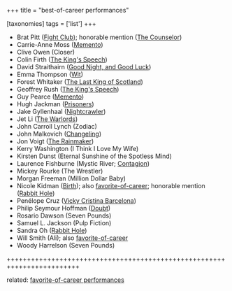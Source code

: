 +++
title = "best-of-career performances"

[taxonomies]
tags = ['list']
+++

-   Brat Pitt ([Fight Club]); honorable mention ([The Counselor])
-   Carrie-Anne Moss ([Memento])
-   Clive Owen (Closer)
-   Colin Firth ([The King\'s Speech])
-   David Straithairn ([Good Night, and Good Luck])
-   Emma Thompson ([Wit])
-   Forest Whitaker ([The Last King of Scotland])
-   Geoffrey Rush ([The King\'s Speech])
-   Guy Pearce ([Memento])
-   Hugh Jackman ([Prisoners])
-   Jake Gyllenhaal ([Nightcrawler])
-   Jet Li ([The Warlords])
-   John Carroll Lynch (Zodiac)
-   John Malkovich ([Changeling])
-   Jon Voigt ([The Rainmaker])
-   Kerry Washington (I Think I Love My Wife)
-   Kirsten Dunst (Eternal Sunshine of the Spotless Mind)
-   Laurence Fishburne (Mystic River; [Contagion])
-   Mickey Rourke (The Wrestler)
-   Morgan Freeman (Million Dollar Baby)
-   Nicole Kidman ([Birth]); also [favorite-of-career]; honorable
    mention ([Rabbit Hole])
-   Penélope Cruz ([Vicky Cristina Barcelona])
-   Philip Seymour Hoffman ([Doubt])
-   Rosario Dawson (Seven Pounds)
-   Samuel L. Jackson (Pulp Fiction)
-   Sandra Oh ([Rabbit Hole])
-   Will Smith (Ali); also [favorite-of-career]
-   Woody Harrelson (Seven Pounds)

++++++++++++++++++++++++++++++++++++++++++++++++++++++++++++++++++++++++

related: [favorite-of-career performances][favorite-of-career]

  [Fight Club]: http://movies.tshepang.net/fight-club-1999
  [The Counselor]: http://movies.tshepang.net/the-counselor-2013
  [Memento]: http://movies.tshepang.net/memento-2000
  [The King\'s Speech]: http://movies.tshepang.net/the-kings-speech-2010
  [Good Night, and Good Luck]: http://movies.tshepang.net/good-night-and-good-luck-2005
  [Wit]: http://movies.tshepang.net/wit-2001
  [The Last King of Scotland]: http://movies.tshepang.net/the-last-king-of-scotland-2006
  [Prisoners]: http://movies.tshepang.net/prisoners-2013
  [Nightcrawler]: http://movies.tshepang.net/nightcrawler
  [The Warlords]: http://movies.tshepang.net/the-warlords-2007
  [Changeling]: http://movies.tshepang.net/changeling-2008
  [The Rainmaker]: http://movies.tshepang.net/the-rainmaker-1997
  [Contagion]: http://movies.tshepang.net/contagion-2011
  [Birth]: http://movies.tshepang.net/birth-2004
  [favorite-of-career]: http://movies.tshepang.net/favorite-of-career-performances
  [Rabbit Hole]: http://movies.tshepang.net/rabbit-hole-2010
  [Vicky Cristina Barcelona]: http://movies.tshepang.net/vicky-cristina-barcelona-2008
  [Doubt]: http://movies.tshepang.net/doubt-2008
